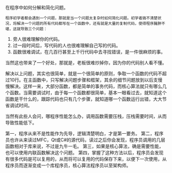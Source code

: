 在程序中如何分解和简化问题。

    程序初学者都会遇到一个问题，那就是当一个问题太复杂时如何简化问题。初学者搞不清楚状况，将解决一个问题的所有代码都写在一个函数中，还有就是大量的复制代码，使得程序臃肿不堪，这就导致三个问题：
    
1. 旁人很难理解你的代码。
2. 过一段时间后，写代码的人也很难理解自己写的代码。
3. 函数很难调试，在几百行甚至上千行代码中去寻找错误，是一件很麻烦的事。

当然这也带来了一个好处，那就是，老板很难炒掉你，因为你的代码别人看不懂。
    
解决以上问题，其实也很简单，就是一个很简单的原则，争取一个函数的代码不超过10行。在主函数中，只写解决问题步骤和框架，其余的细节问题放到以后支慢慢解决。这样一来，大部分函数，都是简单的事务代码，而核心算法就只有哪么几个函数。当需要调试时，由于每一个函数都很简单，基本一眼看过去，就知道这个函数是干什么的，跟踪代码也只有几个步骤，就知道哪一个函数运行出错，大大节省调试时间。

当然有此些人会问，哪程序性能怎么办，调用函数需要压栈，压栈需要时间，从而导致性能低下。
    
第一，程序从来不是性能作为先导，逻辑清楚明白，才是第一要务。
第二，程序员也许从来读过MFC，Qt或C#的源代码，读过之后你会发现，程序员调用的几层函数相对于库来说，不过是九牛一毛。
第三，如果是核心算法，确是需要性能，也可以使用内联函数解决这个问题。
第四，掌握了这种方法以后，程序员会发现有很多代码是可以复用的，从而将可以复用的代码保存下来，以便下一次使用，从程序员而逐渐变成一个库程序员，核心算法程序员以至架构师。


    
